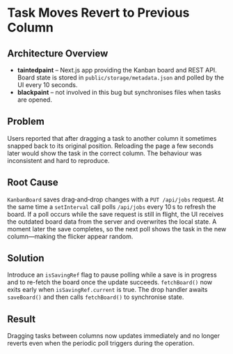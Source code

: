 # Task Moves Revert to Previous Column

## Architecture Overview
- **taintedpaint** – Next.js app providing the Kanban board and REST API. Board state is stored in `public/storage/metadata.json` and polled by the UI every 10 seconds.
- **blackpaint** – not involved in this bug but synchronises files when tasks are opened.

## Problem
Users reported that after dragging a task to another column it sometimes snapped back to its original position. Reloading the page a few seconds later would show the task in the correct column. The behaviour was inconsistent and hard to reproduce.

## Root Cause
`KanbanBoard` saves drag‑and‑drop changes with a `PUT /api/jobs` request. At the same time a `setInterval` call polls `/api/jobs` every 10 s to refresh the board. If a poll occurs while the save request is still in flight, the UI receives the outdated board data from the server and overwrites the local state. A moment later the save completes, so the next poll shows the task in the new column—making the flicker appear random.

## Solution
Introduce an `isSavingRef` flag to pause polling while a save is in progress and to re-fetch the board once the update succeeds. `fetchBoard()` now exits early when `isSavingRef.current` is true. The drop handler awaits `saveBoard()` and then calls `fetchBoard()` to synchronise state.

## Result
Dragging tasks between columns now updates immediately and no longer reverts even when the periodic poll triggers during the operation.
